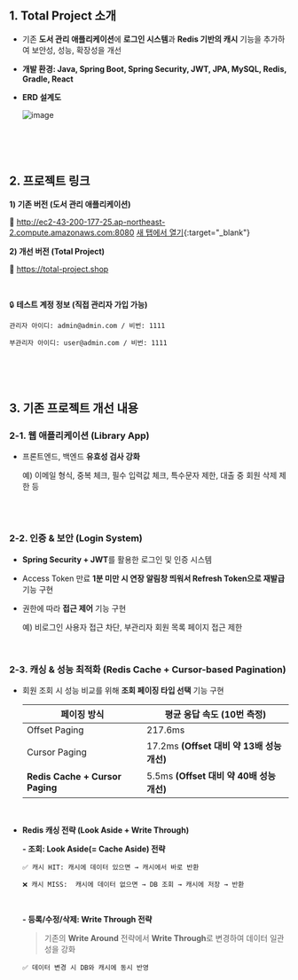 ## 1. Total Project 소개
- 기존 **도서 관리 애플리케이션**에 **로그인 시스템**과 **Redis 기반의 캐시** 기능을 추가하여 보안성, 성능, 확장성을 개선

- **개발 환경: Java, Spring Boot, Spring Security, JWT, JPA, MySQL, Redis, Gradle, React**

- **ERD 설계도**
  
  ![image](https://github.com/user-attachments/assets/e6027e70-797e-4c3d-b332-5d8a17fd6c95)
<br/>
<br/>
<br/>


## 2. 프로젝트 링크

  **1) 기존 버전 (도서 관리 애플리케이션)**  

  **🔗** <a href="http://ec2-43-200-177-25.ap-northeast-2.compute.amazonaws.com:8080" target="_blank">http://ec2-43-200-177-25.ap-northeast-2.compute.amazonaws.com:8080</a>
[새 탭에서 열기](https://www.google.com/){:target="_blank"}
<br/>

  **2) 개선 버전 (Total Project)**  

  **🔗** <a href="https://total-project.shop" target="_blank">https://total-project.shop</a>

  <br/>

  🔒 **테스트 계정 정보 (직접 관리자 가입 가능)**

  <aside>
  
    관리자 아이디: admin@admin.com / 비번: 1111
    
    부관리자 아이디: user@admin.com / 비번: 1111
  
  </aside>


<br/>
<br/>
<br/>

## 3. 기존 프로젝트 개선 내용

### **2-1. 웹 애플리케이션 (Library App)**

- 프론트엔드, 백엔드 **유효성 검사 강화**
    
    예) 이메일 형식, 중복 체크, 필수 입력값 체크, 특수문자 제한, 대출 중 회원 삭제 제한 등

  <br />
  <br />

  
### **2-2. 인증 & 보안 (Login System)**
- **Spring Security + JWT**를 활용한 로그인 및 인증 시스템
  
- Access Token 만료 **1분 미만 시 연장 알림창 띄워서 Refresh Token으로 재발급** 기능 구현

- 권한에 따라 **접근 제어** 기능 구현
    
    예) 비로그인 사용자 접근 차단, 부관리자 회원 목록 페이지 접근 제한
<br />

### **2-3. 캐싱 & 성능 최적화 (Redis Cache + Cursor-based Pagination)**

- 회원 조회 시 성능 비교를 위해 **조회 페이징 타입 선택** 기능 구현
    
    
    | **페이징 방식** | **평균 응답 속도 (10번 측정)** |
    | --- | --- |
    | Offset Paging | 217.6ms |
    | Cursor Paging | 17.2ms **(Offset 대비 약 13배 성능 개선)** |
    | **Redis Cache + Cursor Paging** | 5.5ms **(Offset 대비 약 40배 성능 개선)** |

<br/>

  
- **Redis 캐싱 전략 (Look Aside + Write Through)**
    
    **- 조회: Look Aside(= Cache Aside) 전략** 
    
    <aside>
      
      ✅ 캐시 HIT: 캐시에 데이터 있으면 → 캐시에서 바로 반환 

      ❌ 캐시 MISS:  캐시에 데이터 없으면 → DB 조회 → 캐시에 저장 → 반환

    </aside> <br/>



    **- 등록/수정/삭제: Write Through 전략**
    
    > 기존의 **Write Around** 전략에서 **Write Through**로 변경하여 데이터 일관성을 강화
  
    
    <aside>
      
      ✅ 데이터 변경 시 DB와 캐시에 동시 반영
  
    </aside>


